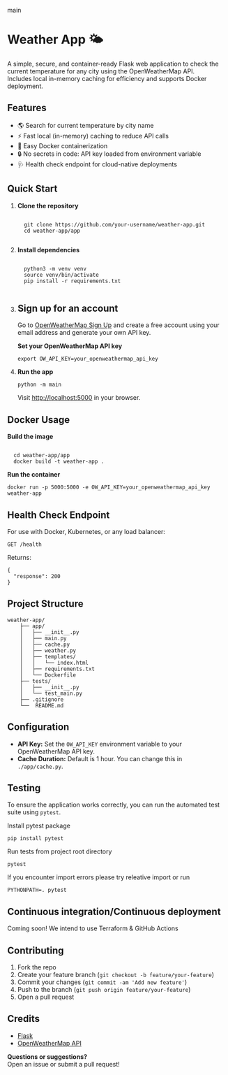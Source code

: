 main
<body>

<h1>Weather App 🌤️</h1>

<p>
  A simple, secure, and container-ready Flask web application to check the current temperature for any city using the OpenWeatherMap API.<br>
  Includes local in-memory caching for efficiency and supports Docker deployment.
</p>

<h2>Features</h2>
<ul>
  <li>🌎 Search for current temperature by city name</li>
  <li>⚡ Fast local (in-memory) caching to reduce API calls</li>
  <li>🐳 Easy Docker containerization</li>
  <li>🔒 No secrets in code: API key loaded from environment variable</li>
  <li>🩺 Health check endpoint for cloud-native deployments</li>
</ul>

<h2>Quick Start</h2>
<ol>
  <li>
    <strong>Clone the repository</strong>
    <pre><code>
  git clone https://github.com/your-username/weather-app.git
  cd weather-app/app
    </code></pre>
  </li>
  <li>
    <strong>Install dependencies</strong>
    <pre><code>
  python3 -m venv venv
  source venv/bin/activate
  pip install -r requirements.txt
    </code></pre>
  </li>
  <li>
    <h2>Sign up for an account</h2>
      <p>
        Go to <a href="https://home.openweathermap.org/users/sign_up" target="_blank">OpenWeatherMap Sign Up</a> and create a free account using your email address and generate your own API key.
      </p>
    <strong>Set your OpenWeatherMap API key</strong>
    <pre><code>export OW_API_KEY=your_openweathermap_api_key</code></pre>
  </li>
  <li>
    <strong>Run the app</strong>
    <pre><code>python -m main</code></pre>
    Visit <a href="http://localhost:5000" target="_blank">http://localhost:5000</a> in your browser.
  </li>
</ol>

<h2>Docker Usage</h2>
<strong>Build the image</strong>
<pre><code>
  cd weather-app/app
  docker build -t weather-app .
</code></pre>

<strong>Run the container</strong>
<pre><code>docker run -p 5000:5000 -e OW_API_KEY=your_openweathermap_api_key weather-app</code></pre>

<h2>Health Check Endpoint</h2>
<p>For use with Docker, Kubernetes, or any load balancer:</p>
<pre><code>GET /health</code></pre>
<p>Returns:</p>
<pre><code>{
  "response": 200
}</code></pre>

<h2>Project Structure</h2>
<div class="structure">
<pre><code>weather-app/
    ├── app/
    │   ├── __init__.py
    │   ├── main.py
    │   ├── cache.py
    │   ├── weather.py
    │   ├── templates/
    │   │   └── index.html
    │   ├── requirements.txt
    │   └── Dockerfile
    ├── tests/
    │   ├── __init__.py
    │   └── test_main.py
    ├── .gitignore
    └──  README.md
</code></pre>
</div>

<h2>Configuration</h2>
<ul>
  <li><strong>API Key:</strong> Set the <code>OW_API_KEY</code> environment variable to your OpenWeatherMap API key.</li>
  <li><strong>Cache Duration:</strong> Default is 1 hour. You can change this in <code>./app/cache.py</code>.</li>
</ul>

<h2>Testing</h2>
<p>To ensure the application works correctly, you can run the automated test suite using <code>pytest</code>.</p>
<p>Install pytest package</p>
<p>
  <pre><code>pip install pytest</code></pre>
</p>
<p>Run tests from project root directory</p>
<p>
  <pre><code>pytest</code></pre>
</p>
<p>
  If you encounter import errors please try releative import or run
  <pre><code>PYTHONPATH=. pytest</code></pre>
</p>

<h2>Continuous integration/Continuous deployment</h2>
<p>Coming soon! We intend to use Terraform & GitHub Actions</p>

<h2>Contributing</h2>
<ol>
  <li>Fork the repo</li>
  <li>Create your feature branch (<code>git checkout -b feature/your-feature</code>)</li>
  <li>Commit your changes (<code>git commit -am 'Add new feature'</code>)</li>
  <li>Push to the branch (<code>git push origin feature/your-feature</code>)</li>
  <li>Open a pull request</li>
</ol>

<h2>Credits</h2>
<ul>
  <li><a href="https://flask.palletsprojects.com/">Flask</a></li>
  <li><a href="https://openweathermap.org/api">OpenWeatherMap API</a></li>
</ul>

<p><strong>Questions or suggestions?</strong><br>
Open an issue or submit a pull request!</p>

</body>
</html>
